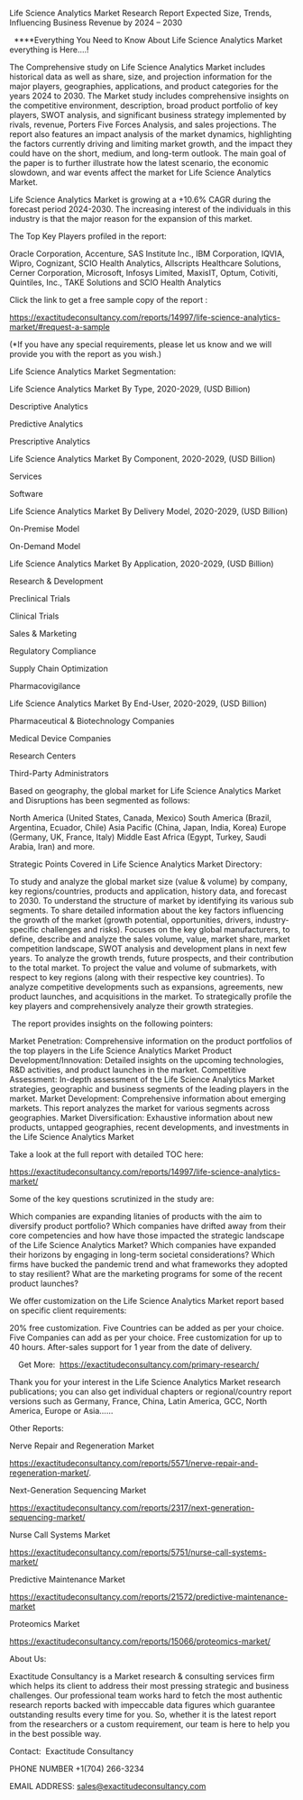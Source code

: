 Life Science Analytics Market Research Report Expected Size, Trends, Influencing Business Revenue by 2024 – 2030

  ****Everything You Need to Know About Life Science Analytics Market everything is Here....!

The Comprehensive study on Life Science Analytics Market includes historical data as well as share, size, and projection information for the major players, geographies, applications, and product categories for the years 2024 to 2030. The Market study includes comprehensive insights on the competitive environment, description, broad product portfolio of key players, SWOT analysis, and significant business strategy implemented by rivals, revenue, Porters Five Forces Analysis, and sales projections. The report also features an impact analysis of the market dynamics, highlighting the factors currently driving and limiting market growth, and the impact they could have on the short, medium, and long-term outlook. The main goal of the paper is to further illustrate how the latest scenario, the economic slowdown, and war events affect the market for Life Science Analytics Market.

Life Science Analytics Market is growing at a +10.6% CAGR during the forecast period 2024-2030. The increasing interest of the individuals in this industry is that the major reason for the expansion of this market.

The Top Key Players profiled in the report: 

Oracle Corporation, Accenture, SAS Institute Inc., IBM Corporation, IQVIA, Wipro, Cognizant, SCIO Health Analytics, Allscripts Healthcare Solutions, Cerner Corporation, Microsoft, Infosys Limited, MaxisIT, Optum, Cotiviti, Quintiles, Inc., TAKE Solutions and SCIO Health Analytics

Click the link to get a free sample copy of the report :

https://exactitudeconsultancy.com/reports/14997/life-science-analytics-market/#request-a-sample

(*If you have any special requirements, please let us know and we will provide you with the report as you wish.)

Life Science Analytics Market Segmentation:

Life Science Analytics Market By Type, 2020-2029, (USD Billion)

Descriptive Analytics

Predictive Analytics

Prescriptive Analytics

Life Science Analytics Market By Component, 2020-2029, (USD Billion)

Services

Software

Life Science Analytics Market By Delivery Model, 2020-2029, (USD Billion)

On-Premise Model

On-Demand Model

Life Science Analytics Market By Application, 2020-2029, (USD Billion)

Research & Development

Preclinical Trials

Clinical Trials

Sales & Marketing

Regulatory Compliance

Supply Chain Optimization

Pharmacovigilance

Life Science Analytics Market By End-User, 2020-2029, (USD Billion)

Pharmaceutical & Biotechnology Companies

Medical Device Companies

Research Centers

Third-Party Administrators

Based on geography, the global market for Life Science Analytics Market and Disruptions has been segmented as follows:

North America (United States, Canada, Mexico)
South America (Brazil, Argentina, Ecuador, Chile)
Asia Pacific (China, Japan, India, Korea)
Europe (Germany, UK, France, Italy)
Middle East Africa (Egypt, Turkey, Saudi Arabia, Iran) and more.

Strategic Points Covered in Life Science Analytics Market Directory:

To study and analyze the global market size (value & volume) by company, key regions/countries, products and application, history data, and forecast to 2030.
To understand the structure of market by identifying its various sub segments.
To share detailed information about the key factors influencing the growth of the market (growth potential, opportunities, drivers, industry-specific challenges and risks).
Focuses on the key global manufacturers, to define, describe and analyze the sales volume, value, market share, market competition landscape, SWOT analysis and development plans in next few years.
To analyze the growth trends, future prospects, and their contribution to the total market.
To project the value and volume of submarkets, with respect to key regions (along with their respective key countries).
To analyze competitive developments such as expansions, agreements, new product launches, and acquisitions in the market.
To strategically profile the key players and comprehensively analyze their growth strategies.

 The report provides insights on the following pointers:

Market Penetration: Comprehensive information on the product portfolios of the top players in the Life Science Analytics Market
Product Development/Innovation: Detailed insights on the upcoming technologies, R&D activities, and product launches in the market.
Competitive Assessment: In-depth assessment of the Life Science Analytics Market strategies, geographic and business segments of the leading players in the market.
Market Development: Comprehensive information about emerging markets. This report analyzes the market for various segments across geographies.
Market Diversification: Exhaustive information about new products, untapped geographies, recent developments, and investments in the Life Science Analytics Market

Take a look at the full report with detailed TOC here:

https://exactitudeconsultancy.com/reports/14997/life-science-analytics-market/

Some of the key questions scrutinized in the study are:

Which companies are expanding litanies of products with the aim to diversify product portfolio?
Which companies have drifted away from their core competencies and how have those impacted the strategic landscape of the Life Science Analytics Market?
Which companies have expanded their horizons by engaging in long-term societal considerations?
Which firms have bucked the pandemic trend and what frameworks they adopted to stay resilient?
What are the marketing programs for some of the recent product launches?

We offer customization on the Life Science Analytics Market report based on specific client requirements:

20% free customization.
Five Countries can be added as per your choice.
Five Companies can add as per your choice.
Free customization for up to 40 hours.
After-sales support for 1 year from the date of delivery.

    Get More:  https://exactitudeconsultancy.com/primary-research/

Thank you for your interest in the Life Science Analytics Market research publications; you can also get individual chapters or regional/country report versions such as Germany, France, China, Latin America, GCC, North America, Europe or Asia……

Other Reports:

Nerve Repair and Regeneration Market

https://exactitudeconsultancy.com/reports/5571/nerve-repair-and-regeneration-market/.

Next-Generation Sequencing Market

https://exactitudeconsultancy.com/reports/2317/next-generation-sequencing-market/

Nurse Call Systems Market

https://exactitudeconsultancy.com/reports/5751/nurse-call-systems-market/

Predictive Maintenance Market

https://exactitudeconsultancy.com/reports/21572/predictive-maintenance-market

Proteomics Market

https://exactitudeconsultancy.com/reports/15066/proteomics-market/

About Us:

Exactitude Consultancy is a Market research & consulting services firm which helps its client to address their most pressing strategic and business challenges. Our professional team works hard to fetch the most authentic research reports backed with impeccable data figures which guarantee outstanding results every time for you. So, whether it is the latest report from the researchers or a custom requirement, our team is here to help you in the best possible way.

Contact:  Exactitude Consultancy

PHONE NUMBER +1(704) 266-3234

EMAIL ADDRESS: sales@exactitudeconsultancy.com


